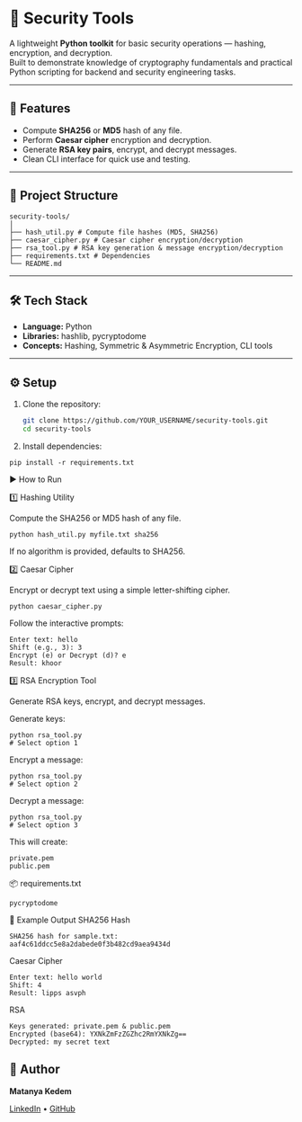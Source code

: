 # 🔐 Security Tools

A lightweight **Python toolkit** for basic security operations — hashing, encryption, and decryption.  
Built to demonstrate knowledge of cryptography fundamentals and practical Python scripting for backend and security engineering tasks.

---

## 🚀 Features
- Compute **SHA256** or **MD5** hash of any file.  
- Perform **Caesar cipher** encryption and decryption.  
- Generate **RSA key pairs**, encrypt, and decrypt messages.  
- Clean CLI interface for quick use and testing.  

---

## 📂 Project Structure
```
security-tools/
│
├── hash_util.py # Compute file hashes (MD5, SHA256)
├── caesar_cipher.py # Caesar cipher encryption/decryption
├── rsa_tool.py # RSA key generation & message encryption/decryption
├── requirements.txt # Dependencies
└── README.md
```

---

## 🛠️ Tech Stack
- **Language:** Python  
- **Libraries:** hashlib, pycryptodome  
- **Concepts:** Hashing, Symmetric & Asymmetric Encryption, CLI tools  

---

## ⚙️ Setup
1. Clone the repository:
   ```bash
   git clone https://github.com/YOUR_USERNAME/security-tools.git
   cd security-tools
   ```
2. Install dependencies:
```
pip install -r requirements.txt
```
▶️ How to Run

1️⃣ Hashing Utility

Compute the SHA256 or MD5 hash of any file.
```
python hash_util.py myfile.txt sha256
```
If no algorithm is provided, defaults to SHA256.


2️⃣ Caesar Cipher

Encrypt or decrypt text using a simple letter-shifting cipher.
```
python caesar_cipher.py
```
Follow the interactive prompts:
```
Enter text: hello
Shift (e.g., 3): 3
Encrypt (e) or Decrypt (d)? e
Result: khoor
```
3️⃣ RSA Encryption Tool

Generate RSA keys, encrypt, and decrypt messages.

Generate keys:
```
python rsa_tool.py
# Select option 1
```
Encrypt a message:
```
python rsa_tool.py
# Select option 2
```
Decrypt a message:
```
python rsa_tool.py
# Select option 3
```
This will create:
```
private.pem
public.pem
```
📦 requirements.txt
```
pycryptodome
```
🧪 Example Output
SHA256 Hash
```
SHA256 hash for sample.txt:
aaf4c61ddcc5e8a2dabede0f3b482cd9aea9434d
```
Caesar Cipher
```
Enter text: hello world
Shift: 4
Result: lipps asvph
```
RSA
```
Keys generated: private.pem & public.pem
Encrypted (base64): YXNkZmFzZGZhc2RmYXNkZg==
Decrypted: my secret text
```
## 👤 Author
**Matanya Kedem**

[LinkedIn](https://www.linkedin.com/in/USERNAME) • [GitHub](https://github.com/USERNAME)

